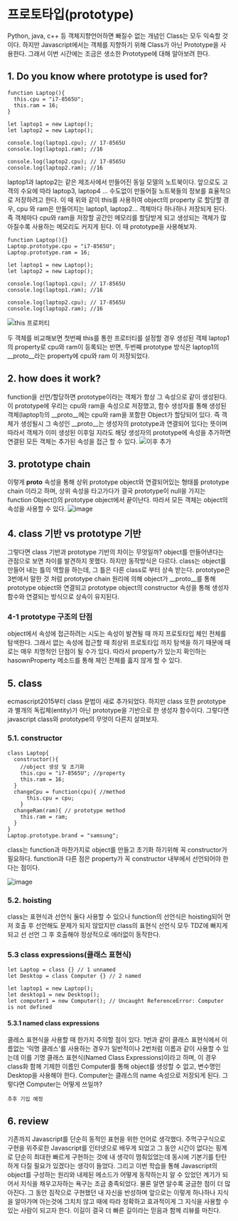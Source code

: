 # 프로토타입(prototype)

Python, java, c++ 등 객체지향언어하면 빠질수 없는 개념인 Class는 모두 익숙할 것이다.
하지만 Javascript에서는 객체를 지향하기 위해 Class가 아닌 Prototype을 사용한다. 그래서 이번 시간에는 조금은 생소한 Prototype에 대해 알아보려 한다.

## 1. Do you know where prototype is used for?
```
function Laptop(){
  this.cpu = "i7-8565U";
  this.ram = 16;
}

let laptop1 = new Laptop();
let laptop2 = new Laptop();

console.log(laptop1.cpu); // 17-8565U
console.log(laptop1.ram); //16

console.log(laptop2.cpu); // 17-8565U
console.log(laptop2.ram); //16
```
laptop1과 laptop2는 같은 제조사에서 만들어진 동일 모델의 노트북이다. 앞으로도 고객의 수요에 따라 laptop3, laptop4 ... 수도없이
만들어질 노트북들의 정보를 효율적으로 저장하려고 한다. 이 때 위와 같이 this를 사용하여 object의 property 로 할당할 경우, cpu 와 ram은 만들어지는 laptop1, laptop2... 객체마다 하나하나 저장되게 된다. 즉 객체마다 cpu와 ram을 저장할 공간인 메모리를 할당받게 되고 생성되는 객체가 많아질수록 사용하는 메모리도 커지게 된다. 이 때 prototype을 사용해보자.
```
function Laptop(){}
Laptop.prototype.cpu = "i7-8565U";
Laptop.prototype.ram = 16;

let laptop1 = new Laptop();
let laptop2 = new Laptop();

console.log(laptop1.cpu); // 17-8565U
console.log(laptop1.ram); //16

console.log(laptop2.cpu); // 17-8565U
console.log(laptop2.ram); //16
```

![this 프로퍼티](https://user-images.githubusercontent.com/39623897/103166930-436ecc00-486a-11eb-8ba0-12557aa64e8f.JPG)

두 객체를 비교해보면 첫번째 this를 통한 프로터티를 설정할 경우 생성된 객체 laptop1의 property로 cpu와 ram이 등록되는 반면, 두번째 prototype 방식은 laptop1의 __proto__라는 property에 cpu와 ram 이 저장되었다.

## 2. how does it work?
function을 선언/할당하면 prototype이라는 객체가 항상 그 속성으로 같이 생성된다. 이 prototype에 우리는 cpu와 ram을 속성으로 저장했고, 함수 생성자를 통해 생성된 객체(laptop1)의 __proto__에는 cpu와 ram을 포함한 Object가 할당되어 있다.
즉 객체가 생성될시 그 속성인 __proto__는 생성자의 prototype과 연결되어 있다는 뜻이며 따라서 객체가 이미 생성된 이후일 지라도 해당 생성자의 prototype에 속성을 추가하면 연결된 모든 객체는 추가된 속성을 접근 할 수 있다.
![이후 추가](https://user-images.githubusercontent.com/39623897/103169504-87200080-487f-11eb-8552-e6db35d449df.JPG)

## 3. prototype chain
이렇게 __proto__ 속성을 통해 상위 prototype object와 연결되어있는 형태를 prototype chain 이라고 하며, 상위 속성을 타고가다가 결국 prototype이 null을 가지는 function Object()의 prototype object에서 끝이난다. 따라서 모든 객체는 object의 속성을 사용할 수 있다.
![image](https://user-images.githubusercontent.com/39623897/103170658-331a1980-4889-11eb-8f0f-3bc7ee6d9493.png)

## 4. class 기반 vs prototype 기반
그렇다면 class 기반과 prototype 기반의 차이는 무엇일까?
object를 만들어낸다는 관점으로 보면 차이를 발견하지 못했다. 하지만 동작방식은 다르다. class는 object를 만들어 내는 틀의 역할을 하는데, 
그 틀은 다른 class로 부터 상속 받는다. prototype은 3번에서 말한 것 처럼 prototype chain 원리에 의해 object가 __proto__를 통해 prototype object와 연결되고 prototype object의 constructor 속성을 통해 생성자 함수와 연결되는 방식으로 상속이 유지된다.

### 4-1 prototype 구조의 단점
object에서 속성에 접근하려는 시도는 속성이 발견될 때 까지 프로토타입 체인 전체를 탐색한다. 그래서 없는 속성에 접근할 때 최상위 프로토타입
까지 탐색을 하기 때문에 때로는 매우 치명적인 단점이 될 수가 있다. 따라서 property가 있는지 확인하는 hasownProperty 메소드를 통해 체인 전체를 훓지 않게 할 수 있다. 

## 5. class
ecmascript2015부터 class 문법이 새로 추가되었다. 하지만 class 또한 prototype과 별개의 독립체(entity)가 아닌 prototype을 기반으로 한 생성자 함수이다. 그렇다면 javascript class와 prototype의 무엇이 다른지 살펴보자.

### 5.1. constructor
```
class Laptop{
  constructor(){
    //object 생성 및 초기화
    this.cpu = "i7-8565U"; //property
    this.ram = 16;
  }
  changeCpu = function(cpu){ //method
      this.cpu = cpu;
    }
  changeRam(ram){ // prototype method
    this.ram = ram;
  }
}
Laptop.prototype.brand = "samsung";
```
class는 function과 마찬가지로 object를 만들고 초기화 하기위해 꼭 constructor가 필요하다. function과 다른 점은 property가 꼭 constructor 내부에서 선언되어야 한다는 점이다. 

![image](https://user-images.githubusercontent.com/39623897/103210609-7c31a280-4949-11eb-986d-943726ace988.png)

### 5.2. hoisting
class는 표현식과 선언식 둘다 사용할 수 있으나 function의 선언식은 hoisting되어 먼저 호출 후 선언해도 문제가 되지 않았지만
class의 표현식 선언식 모두 TDZ에 빠지게 되고 선 선언 그 후 호출해야 정상적으로 에러없이 동작한다.

### 5.3 class expressions(클래스 표현식)
```
let Laptop = class {} // 1 unnamed
let Desktop = class Computer {} // 2 named

let laptop1 = new Laptop();
let desktop1 = new Desktop();
let computer1 = new Computer(); // Uncaught ReferenceError: Computer is not defined

```
#### 5.3.1 named class expressions
클레스 표현식을 사용할 때 한가지 주의할 점이 있다. 1번과 같이 클래스 표현식에서 이름없는 '익명 클레스'를 사용하는 경우가 일반적이나
2번처럼 이름과 같이 사용할 수 있는데 이를 기명 클래스 표현식(Named Class Expressions)이라고 하며, 이 경우 class화 함께 기제한 이름인 Computer를 통해 object를 생성할 수 없고, 변수명인 Desktop을 사용해야 한다. Computer는 클래스의 name 속성으로 저장되게 된다. 그렇다면 Computer는 어떻게 쓰일까?

```
추후 기입 예정
```

## 6. review
기존까지 Javascript를 단순히 동적인 표현을 위한 언어로 생각했다. 주먹구구식으로 구현을 위주로한 Javascript를 인터넷으로 배우게 되었고
그 동안 시간이 없다는 핑계로 단순히 최대한 빠르게 구현하는 것에 내 생각이 멈춰있었는데 동시에 기본기를 탄탄하게 다질 필요가 있겠다는 생각이 들었다.
그리고 이번 학습을 통해 Javascript의 object를 구성하는 원리와 내제된 메소드가 어떻게 동작하는지 알 수 있었던 계기가 되어서 지식을 채우고자하는 욕구는 조금 충족되었다. 물론 알면 알수록
궁금한 점이 더 많아진다. 그 동안 짐작으로 구현했던 내 자신을 반성하며 앞으로는 이렇게 하나하나 지식을 알아가며 아는것에 그치치 않고 때에 따라 정확하고 효과적이게 그 지식을 사용할 수 있는 사람이 되고자 한다. 이길이 결국 더 빠른 길이라는 믿음과 함께 리뷰를 마친다.




